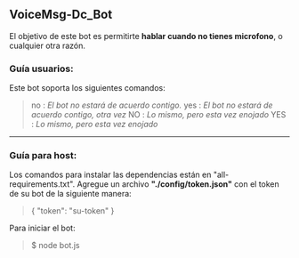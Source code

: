 ## VoiceMsg-Dc_Bot
El objetivo de este bot es permitirte **hablar cuando no tienes microfono**, o cualquier otra razón.
### **Guía usuarios:**
Este bot soporta los siguientes comandos:
> no : *El bot no estará de acuerdo contigo.*
yes : *El bot no estará de acuerdo contigo, otra vez*
NO : *Lo mismo, pero esta vez enojado*
YES : *Lo mismo, pero esta vez enojado*

------------

### **Guía para host:**
Los comandos para instalar las dependencias están en "all-requirements.txt".
Agregue un archivo **"./config/token.json"** con el token de su bot de la siguiente manera:
> {
    "token": "su-token"
}

Para iniciar el bot:
> $ node bot.js